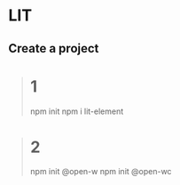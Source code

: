 # LIT

## Create a project

> # 1
> npm init
> npm i lit-element

> # 2
> npm init @open-w
> npm init @open-wc
